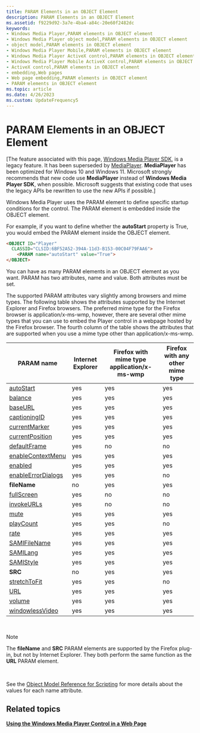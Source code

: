 ```yaml
---
title: PARAM Elements in an OBJECT Element
description: PARAM Elements in an OBJECT Element
ms.assetid: f9229d92-3a7e-4ba4-a84c-20e60f2482dc
keywords:
- Windows Media Player,PARAM elements in OBJECT element
- Windows Media Player object model,PARAM elements in OBJECT element
- object model,PARAM elements in OBJECT element
- Windows Media Player Mobile,PARAM elements in OBJECT element
- Windows Media Player ActiveX control,PARAM elements in OBJECT element
- Windows Media Player Mobile ActiveX control,PARAM elements in OBJECT element
- ActiveX control,PARAM elements in OBJECT element
- embedding,Web pages
- Web page embedding,PARAM elements in OBJECT element
- PARAM elements in OBJECT element
ms.topic: article
ms.date: 4/26/2023
ms.custom: UpdateFrequency5
---
```


# PARAM Elements in an OBJECT Element

\[The feature associated with this page, [Windows Media Player SDK](/windows/win32/wmp/windows-media-player-sdk), is a legacy feature. It has been superseded by [MediaPlayer](/uwp/api/Windows.Media.Playback.MediaPlayer). **MediaPlayer** has been optimized for Windows 10 and Windows 11. Microsoft strongly recommends that new code use **MediaPlayer** instead of **Windows Media Player SDK**, when possible. Microsoft suggests that existing code that uses the legacy APIs be rewritten to use the new APIs if possible.\]

Windows Media Player uses the PARAM element to define specific startup conditions for the control. The PARAM element is embedded inside the OBJECT element.

For example, if you want to define whether the **autoStart** property is True, you would embed the PARAM element inside the OBJECT element.


```HTML
<OBJECT ID="Player"
  CLASSID="CLSID:6BF52A52-394A-11d3-B153-00C04F79FAA6">
    <PARAM name="autoStart" value="True">
</OBJECT>
```



You can have as many PARAM elements in an OBJECT element as you want. PARAM has two attributes, name and value. Both attributes must be set.

The supported PARAM attributes vary slightly among browsers and mime types. The following table shows the attributes supported by the Internet Explorer and Firefox browsers. The preferred mime type for the Firefox browser is application/x-ms-wmp, however, there are several other mime types that you can use to embed the Player control in a webpage hosted by the Firefox browser. The fourth column of the table shows the attributes that are supported when you use a mime type other than application/x-ms-wmp.



| PARAM name                                            | Internet Explorer | Firefox with mime type application/x-ms-wmp | Firefox with any other mime type |
|-------------------------------------------------------|-------------------|---------------------------------------------|----------------------------------|
| [autoStart](settings-autostart.md)                   | yes               | yes                                         | yes                              |
| [balance](settings-balance.md)                       | yes               | yes                                         | yes                              |
| [baseURL](settings-baseurl.md)                       | yes               | yes                                         | yes                              |
| [captioningID](closedcaption-captioningid.md)        | yes               | yes                                         | yes                              |
| [currentMarker](controls-currentmarker.md)           | yes               | yes                                         | yes                              |
| [currentPosition](controls-currentposition.md)       | yes               | yes                                         | yes                              |
| [defaultFrame](settings-defaultframe.md)             | yes               | no                                          | no                               |
| [enableContextMenu](player-enablecontextmenu.md)     | yes               | yes                                         | yes                              |
| [enabled](player-enabled.md)                         | yes               | yes                                         | yes                              |
| [enableErrorDialogs](settings-enableerrordialogs.md) | yes               | yes                                         | no                               |
| **fileName**                                          | no                | yes                                         | yes                              |
| [fullScreen](player-fullscreen.md)                   | yes               | no                                          | no                               |
| [invokeURLs](settings-invokeurls.md)                 | yes               | no                                          | no                               |
| [mute](settings-mute.md)                             | yes               | yes                                         | yes                              |
| [playCount](settings-playcount.md)                   | yes               | yes                                         | no                               |
| [rate](settings-rate.md)                             | yes               | yes                                         | yes                              |
| [SAMIFileName](closedcaption-samifilename.md)        | yes               | yes                                         | yes                              |
| [SAMILang](closedcaption-samilang.md)                | yes               | yes                                         | yes                              |
| [SAMIStyle](closedcaption-samistyle.md)              | yes               | yes                                         | yes                              |
| **SRC**                                               | no                | yes                                         | yes                              |
| [stretchToFit](player-stretchtofit.md)               | yes               | yes                                         | no                               |
| [URL](player-url.md)                                 | yes               | yes                                         | yes                              |
| [volume](settings-volume.md)                         | yes               | yes                                         | yes                              |
| [windowlessVideo](player-windowlessvideo.md)         | yes               | yes                                         | yes                              |



 

> [!Note]  
> The **fileName** and **SRC** PARAM elements are supported by the Firefox plug-in, but not by Internet Explorer. They both perform the same function as the **URL** PARAM element.

 

See the [Object Model Reference for Scripting](object-model-reference-for-scripting.md) for more details about the values for each name attribute.

## Related topics

<dl> <dt>

[**Using the Windows Media Player Control in a Web Page**](using-the-windows-media-player-control-in-a-web-page.md)
</dt> </dl>

 

 




